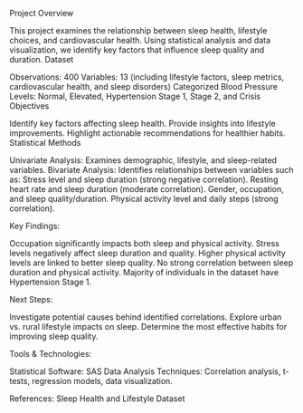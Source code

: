 Project Overview

This project examines the relationship between sleep health, lifestyle choices, and cardiovascular health. Using statistical analysis and data visualization, we identify key factors that influence sleep quality and duration.
Dataset

Observations: 400
Variables: 13 (including lifestyle factors, sleep metrics, cardiovascular health, and sleep disorders)
Categorized Blood Pressure Levels: Normal, Elevated, Hypertension Stage 1, Stage 2, and Crisis
Objectives

Identify key factors affecting sleep health.
Provide insights into lifestyle improvements.
Highlight actionable recommendations for healthier habits.
Statistical Methods

Univariate Analysis: Examines demographic, lifestyle, and sleep-related variables.
Bivariate Analysis: Identifies relationships between variables such as:
Stress level and sleep duration (strong negative correlation).
Resting heart rate and sleep duration (moderate correlation).
Gender, occupation, and sleep quality/duration.
Physical activity level and daily steps (strong correlation).

Key Findings:

Occupation significantly impacts both sleep and physical activity.
Stress levels negatively affect sleep duration and quality.
Higher physical activity levels are linked to better sleep quality.
No strong correlation between sleep duration and physical activity.
Majority of individuals in the dataset have Hypertension Stage 1.

Next Steps:

Investigate potential causes behind identified correlations.
Explore urban vs. rural lifestyle impacts on sleep.
Determine the most effective habits for improving sleep quality.

Tools & Technologies:

Statistical Software: SAS
Data Analysis Techniques: Correlation analysis, t-tests, regression models, data visualization.

References:
Sleep Health and Lifestyle Dataset
